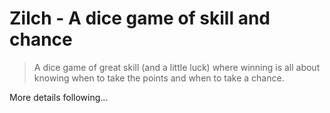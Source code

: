 # Zilch - A dice game of skill and chance

> A dice game of great skill (and a little luck) where winning is all about knowing when to take the points and when to take a chance.

More details following...

